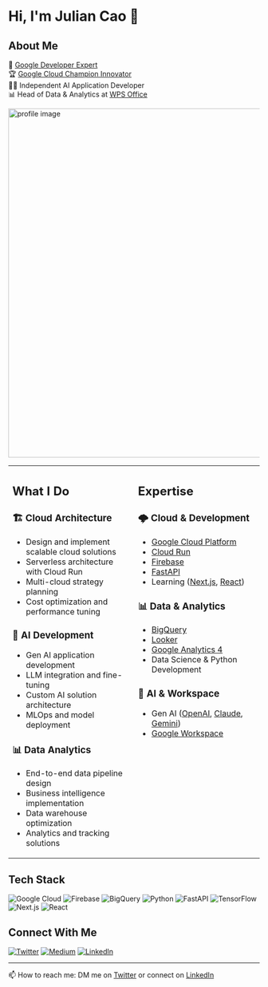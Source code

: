 # Hi, I'm Julian Cao 👋

## About Me
🌟 [Google Developer Expert](https://developers.google.com/profile/u/113745780895705509566)  
🏆 [Google Cloud Champion Innovator](https://cloud.google.com/innovators/innovator?profileId=113745780895705509566&hl=en)  
👨‍💻 Independent AI Application Developer  
📊 Head of Data & Analytics at [WPS Office](https://www.wps.com/)

<img src="https://github.com/user-attachments/assets/8591413f-f835-4e94-a2eb-fe014279ee61" width="700" alt="profile image">


<table>
<tr>
<td width="50%" valign="top">

## What I Do
### 🏗️ Cloud Architecture
- Design and implement scalable cloud solutions
- Serverless architecture with Cloud Run
- Multi-cloud strategy planning
- Cost optimization and performance tuning

### 🤖 AI Development
- Gen AI application development
- LLM integration and fine-tuning
- Custom AI solution architecture
- MLOps and model deployment

### 📊 Data Analytics
- End-to-end data pipeline design
- Business intelligence implementation
- Data warehouse optimization
- Analytics and tracking solutions

</td>
<td width="50%" valign="top">

## Expertise
### 🌩️ Cloud & Development
- [Google Cloud Platform](https://cloud.google.com/)
- [Cloud Run](https://cloud.google.com/run)
- [Firebase](https://firebase.google.com/)
- [FastAPI](https://fastapi.tiangolo.com/)
- Learning ([Next.js](https://nextjs.org/), [React](https://reactjs.org/))

### 📊 Data & Analytics
- [BigQuery](https://cloud.google.com/bigquery)
- [Looker](https://looker.com/)
- [Google Analytics 4](https://analytics.google.com/)
- Data Science & Python Development

### 🤖 AI & Workspace
- Gen AI ([OpenAI](https://openai.com/), [Claude](https://anthropic.com/claude), [Gemini](https://deepmind.google/technologies/gemini/))
- [Google Workspace](https://workspace.google.com/)

</td>
</tr>
</table>

## Tech Stack
![Google Cloud](https://img.shields.io/badge/Google%20Cloud-4285F4?style=flat&logo=google-cloud&logoColor=white)
![Firebase](https://img.shields.io/badge/Firebase-FFCA28?style=flat&logo=firebase&logoColor=black)
![BigQuery](https://img.shields.io/badge/BigQuery-669DF6?style=flat&logo=googlebigquery&logoColor=white)
![Python](https://img.shields.io/badge/Python-3776AB?style=flat&logo=python&logoColor=white)
![FastAPI](https://img.shields.io/badge/FastAPI-009688?style=flat&logo=fastapi&logoColor=white)
![TensorFlow](https://img.shields.io/badge/TensorFlow-FF6F00?style=flat&logo=tensorflow&logoColor=white)
![Next.js](https://img.shields.io/badge/Next.js-000000?style=flat&logo=next.js&logoColor=white)
![React](https://img.shields.io/badge/React-61DAFB?style=flat&logo=react&logoColor=black)

## Connect With Me
[![Twitter](https://img.shields.io/badge/Twitter-1DA1F2?style=flat&logo=twitter&logoColor=white)](https://x.com/julian_ai_data)
[![Medium](https://img.shields.io/badge/Medium-12100E?style=flat&logo=medium&logoColor=white)](https://medium.com/@jianglancao)
[![LinkedIn](https://img.shields.io/badge/LinkedIn-0077B5?style=flat&logo=linkedin&logoColor=white)](https://www.linkedin.com/in/jianglancao/)

---
📫 How to reach me: DM me on [Twitter](https://x.com/julian_ai_data) or connect on [LinkedIn](https://www.linkedin.com/in/jianglancao/)
